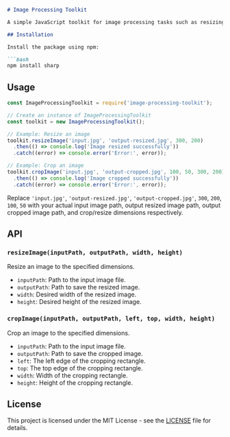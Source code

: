 ```markdown
# Image Processing Toolkit

A simple JavaScript toolkit for image processing tasks such as resizing and cropping using the Sharp library.

## Installation

Install the package using npm:

```bash
npm install sharp
```

## Usage

```javascript
const ImageProcessingToolkit = require('image-processing-toolkit');

// Create an instance of ImageProcessingToolkit
const toolkit = new ImageProcessingToolkit();

// Example: Resize an image
toolkit.resizeImage('input.jpg', 'output-resized.jpg', 300, 200)
  .then(() => console.log('Image resized successfully'))
  .catch((error) => console.error('Error:', error));

// Example: Crop an image
toolkit.cropImage('input.jpg', 'output-cropped.jpg', 100, 50, 300, 200)
  .then(() => console.log('Image cropped successfully'))
  .catch((error) => console.error('Error:', error));
```

Replace `'input.jpg'`, `'output-resized.jpg'`, `'output-cropped.jpg'`, `300`, `200`, `100`, `50` with your actual input image path, output resized image path, output cropped image path, and crop/resize dimensions respectively.

## API

### `resizeImage(inputPath, outputPath, width, height)`

Resize an image to the specified dimensions.

- `inputPath`: Path to the input image file.
- `outputPath`: Path to save the resized image.
- `width`: Desired width of the resized image.
- `height`: Desired height of the resized image.

### `cropImage(inputPath, outputPath, left, top, width, height)`

Crop an image to the specified dimensions.

- `inputPath`: Path to the input image file.
- `outputPath`: Path to save the cropped image.
- `left`: The left edge of the cropping rectangle.
- `top`: The top edge of the cropping rectangle.
- `width`: Width of the cropping rectangle.
- `height`: Height of the cropping rectangle.

## License

This project is licensed under the MIT License - see the [LICENSE](LICENSE) file for details.
```
